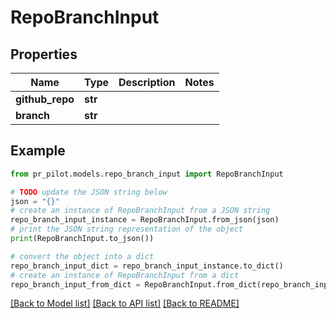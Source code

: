 # RepoBranchInput


## Properties

Name | Type | Description | Notes
------------ | ------------- | ------------- | -------------
**github_repo** | **str** |  | 
**branch** | **str** |  | 

## Example

```python
from pr_pilot.models.repo_branch_input import RepoBranchInput

# TODO update the JSON string below
json = "{}"
# create an instance of RepoBranchInput from a JSON string
repo_branch_input_instance = RepoBranchInput.from_json(json)
# print the JSON string representation of the object
print(RepoBranchInput.to_json())

# convert the object into a dict
repo_branch_input_dict = repo_branch_input_instance.to_dict()
# create an instance of RepoBranchInput from a dict
repo_branch_input_from_dict = RepoBranchInput.from_dict(repo_branch_input_dict)
```
[[Back to Model list]](../README.md#documentation-for-models) [[Back to API list]](../README.md#documentation-for-api-endpoints) [[Back to README]](../README.md)


